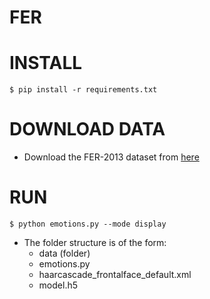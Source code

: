 # FER

# INSTALL 
```$ pip install -r requirements.txt```

# DOWNLOAD DATA 
- Download the FER-2013 dataset from [here](https://drive.google.com/file/d/1X60B-uR3NtqPd4oosdotpbDgy8KOfUdr/view?usp=sharing)
# RUN 

```$ python emotions.py --mode display ```

- The folder structure is of the form:
    - data (folder)
    - emotions.py
    - haarcascade_frontalface_default.xml
    - model.h5
  
